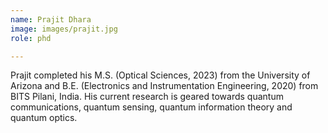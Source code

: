 ```yaml
---
name: Prajit Dhara
image: images/prajit.jpg
role: phd

---
```


Prajit completed his M.S. (Optical Sciences, 2023) from the University of Arizona and B.E. (Electronics and Instrumentation Engineering, 2020) from BITS Pilani, India. His current research is geared towards quantum communications, quantum sensing, quantum information theory and quantum optics.